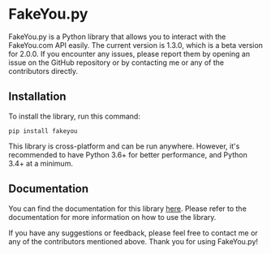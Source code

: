 # FakeYou.py
FakeYou.py is a Python library that allows you to interact with the FakeYou.com API easily. The current version is 1.3.0, which is a beta version for 2.0.0. If you encounter any issues, please report them by opening an issue on the GitHub repository or by contacting me or any of the contributors directly.

## Installation
To install the library, run this command:

```
pip install fakeyou
```
This library is cross-platform and can be run anywhere. However, it's recommended to have Python 3.6+ for better performance, and Python 3.4+ at a minimum.

## Documentation

You can find the documentation for this library [here](https://shards-7.github.io/fypy). Please refer to the documentation for more information on how to use the library.

If you have any suggestions or feedback, please feel free to contact me or any of the contributors mentioned above. Thank you for using FakeYou.py!
